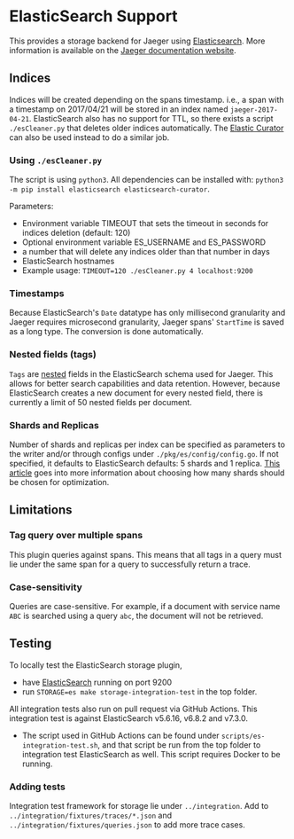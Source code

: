 # ElasticSearch Support

This provides a storage backend for Jaeger using [Elasticsearch](https://www.elastic.co). More information is available on the [Jaeger documentation website](https://www.jaegertracing.io/docs/latest/deployment/#elasticsearch).

## Indices
Indices will be created depending on the spans timestamp. i.e., a span with
a timestamp on 2017/04/21 will be stored in an index named `jaeger-2017-04-21`.
ElasticSearch also has no support for TTL, so there exists a script `./esCleaner.py`
that deletes older indices automatically. The [Elastic Curator](https://www.elastic.co/guide/en/elasticsearch/client/curator/current/about.html)
can also be used instead to do a similar job.

### Using `./esCleaner.py`
The script is using `python3`. All dependencies can be installed with: `python3 -m pip install elasticsearch elasticsearch-curator`.

Parameters:
 * Environment variable TIMEOUT that sets the timeout in seconds for indices deletion (default: 120)
 * Optional environment variable ES_USERNAME and ES_PASSWORD
 * a number that will delete any indices older than that number in days
 * ElasticSearch hostnames
 * Example usage: `TIMEOUT=120 ./esCleaner.py 4 localhost:9200`

### Timestamps
Because ElasticSearch's `Date` datatype has only millisecond granularity and Jaeger
requires microsecond granularity, Jaeger spans' `StartTime` is saved as a long type.
The conversion is done automatically.

### Nested fields (tags)
`Tags` are [nested](https://www.elastic.co/guide/en/elasticsearch/reference/current/nested.html) fields in the 
ElasticSearch schema used for Jaeger. This allows for better search capabilities and data retention. However, because
ElasticSearch creates a new document for every nested field, there is currently a limit of 50 nested fields per document.

### Shards and Replicas
Number of shards and replicas per index can be specified as parameters to the writer and/or through configs under 
`./pkg/es/config/config.go`. If not specified, it defaults to ElasticSearch defaults: 5 shards and 1 replica. 
[This article](https://qbox.io/blog/optimizing-elasticsearch-how-many-shards-per-index) goes into more information
about choosing how many shards should be chosen for optimization.

## Limitations

### Tag query over multiple spans
This plugin queries against spans. This means that all tags in a query must lie under the same span for a
query to successfully return a trace.

### Case-sensitivity
Queries are case-sensitive. For example, if a document with service name `ABC` is searched using a query `abc`, 
the document will not be retrieved.

## Testing
To locally test the ElasticSearch storage plugin,
* have [ElasticSearch](https://www.elastic.co/guide/en/elasticsearch/reference/current/setup.html) running on port 9200
* run `STORAGE=es make storage-integration-test` in the top folder.

All integration tests also run on pull request via GitHub Actions. This integration test is against ElasticSearch v5.6.16, v6.8.2 and v7.3.0.

* The script used in GitHub Actions can be found under `scripts/es-integration-test.sh`,
and that script be run from the top folder to integration test ElasticSearch as well.
This script requires Docker to be running.

### Adding tests
Integration test framework for storage lie under `../integration`. 
Add to `../integration/fixtures/traces/*.json` and `../integration/fixtures/queries.json` to add more
trace cases.
